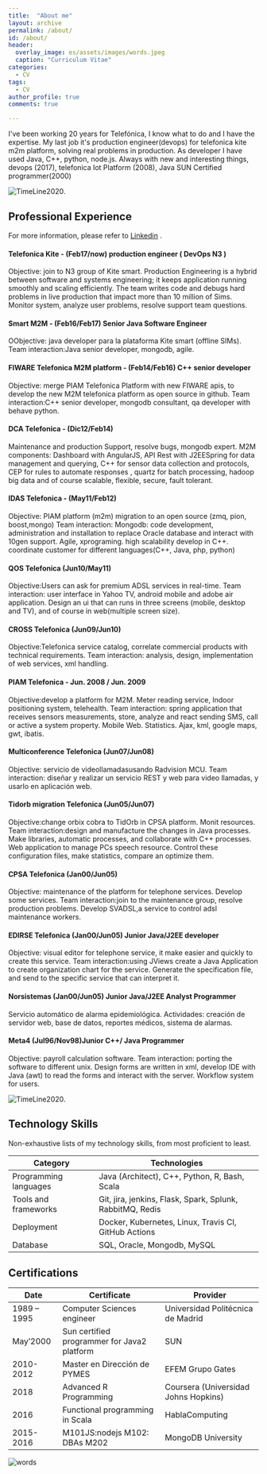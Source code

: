 ```yaml
---
title:  "About me"
layout: archive
permalink: /about/
id: /about/
header:
  overlay_image: es/assets/images/words.jpeg
  caption: "Curriculum Vitae"
categories: 
  - CV
tags:
  - CV
author_profile: true
comments: true

---
```


 I've been working 20 years for Telefónica,  I know what to do and I have the expertise.
My last job it's production engineer(devops) for telefonica kite m2m platform, solving real problems in production.
As developer I have used Java, C++, python, node.js.
Always with new and interesting things, devops (2017), telefonica Iot Platform (2008), Java SUN Certified programmer(2000) 

![TimeLine2020](/es/assets/images/TimeLine2020.png).

## Professional Experience

For more information, please refer to [Linkedin](https://www.linkedin.com/in/arigita) .

#### Telefonica Kite - (Feb17/now) production engineer ( DevOps N3 )
Objective: join to N3 group of Kite smart.
Production Engineering is a hybrid between software and systems engineering; it keeps application running smoothly and scaling efficiently.
The team writes code and debugs hard problems in live production that impact more than 10 million of Sims.
Monitor system, analyze user problems, resolve support team questions.

#### Smart M2M - (Feb16/Feb17) Senior Java Software Engineer
OObjective: java developer para la plataforma Kite smart (offline SIMs).
Team interaction:Java senior developer, mongodb, agile.

#### FIWARE Telefonica M2M platform - (Feb14/Feb16) C++ senior developer
Objective: merge PIAM Telefonica Platform with new FIWARE apis, to develop the new M2M telefonica platform as open source in github.
Team interaction:C++ senior developer, mongodb consultant, qa developer with behave python.

#### DCA Telefonica - (Dic12/Feb14)
Maintenance and production Support, resolve bugs, mongodb expert.
M2M components: Dashboard with AngularJS, API Rest with J2EESpring for data management and querying, C++ for sensor data collection and protocols, CEP for rules to automate responses , quartz for batch processing, hadoop big data and of course scalable, flexible, secure, fault tolerant.

#### IDAS Telefonica - (May11/Feb12)
Objective: PIAM platform (m2m) migration to an open source (zmq, pion,
boost,mongo)
Team interaction: Mongodb: code development, administration and installation to
replace Oracle database and interact with 10gen support. Agile, xprograming. high
scalability develop in C++. coordinate customer for different languages(C++, Java,
php, python)

#### QOS Telefonica (Jun10/May11)
Objective:Users can ask for premium ADSL services in real-time.
Team interaction: user interface in Yahoo TV, android mobile and adobe air application. Design an ui that can runs in three screens (mobile, desktop and TV), and of course in web(multiple screen size).

#### CROSS Telefonica (Jun09/Jun10)
Objective:Telefonica service catalog, correlate commercial products with technical requirements.
Team interaction: analysis, design, implementation of web services, xml handling. 

#### PIAM Telefonica - Jun. 2008 / Jun. 2009
Objective:develop a platform for M2M. Meter reading service, Indoor positioning system, telehealth.
Team interaction: spring application that receives sensors measurements, store, analyze
and react sending SMS, call or active a system property. Mobile Web. Statistics. Ajax, kml, google maps, gwt, ibatis.

#### Multiconference Telefonica (Jun07/Jun08)
Objective: servicio de videollamadasusando Radvision MCU.
Team interaction: diseñar y realizar un servicio REST y web para video llamadas, y
usarlo en aplicación web.

#### Tidorb migration Telefonica (Jun05/Jun07)
Objective:change orbix cobra to TidOrb in CPSA platform. Monit resources.
Team interaction:design and manufacture the changes in Java processes. Make libraries, automatic processes, and collaborate with C++ processes.
Web application to manage PCs speech resource. Control these configuration files, make statistics, compare an optimize them.

#### CPSA Telefonica (Jan00/Jun05) 
Objective: maintenance of the platform for telephone services. Develop some services.
Team interaction:join to the maintenance group, resolve production problems. Develop SVADSL,a service to control adsl maintenance workers.

#### EDIRSE Telefonica (Jan00/Jun05) Junior Java/J2EE developer
Objective: visual editor for telephone service, it make easier and quickly to create this service.
Team interaction:using JViews create a Java Application to create organization chart for the service. Generate the specification file, and send to the specific service that can interpret it.

#### Norsistemas (Jan00/Jun05) Junior Java/J2EE Analyst Programmer
Servicio automático de alarma epidemiológica.
Actividades: creación de servidor web, base de datos, reportes médicos, sistema
de alarmas.

#### Meta4 (Jul96/Nov98)Junior C++/ Java Programmer
Objective: payroll calculation software.
Team interaction: porting the software to different unix. Design forms are written in xml, develop
IDE with Java (awt) to read the forms and interact with the server. Workflow system for users.

![TimeLine2020](/es/assets/images/circle.jpeg).

## Technology Skills

Non-exhaustive lists of my technology skills, from most proficient to least.

| Category              | Technologies                                                                                                                                                         |
| --------------------- | -------------------------------------------------------------------- |
| Programming languages | Java (Architect), C++, Python, R, Bash, Scala                        |
| Tools and frameworks  | Git, jira, jenkins, Flask, Spark, Splunk, RabbitMQ, Redis            |
| Deployment            | Docker, Kubernetes, Linux, Travis CI, GitHub Actions                 |
| Database              | SQL, Oracle, Mongodb, MySQL                                          |



## Certifications

| Date         |       Certificate             | Provider  |
| ------------ | ----------------------------- | -------- |
| 1989 – 1995  | Computer Sciences engineer    | Universidad Politécnica de Madrid       |
| May’2000     | Sun certified programmer for Java2 platform     | SUN  |
| 2010-2012    | Master en Dirección de PYMES  |  EFEM  Grupo Gates |
| 2018         |   Advanced R Programming      |  Coursera (Universidad Johns Hopkins) |
| 2016         | Functional programming in Scala |    HablaComputing |
| 2015-2016    | M101JS:nodejs M102: DBAs M202   | MongoDB University |

![words](/es/assets/images/wordsBIG.jpeg)
